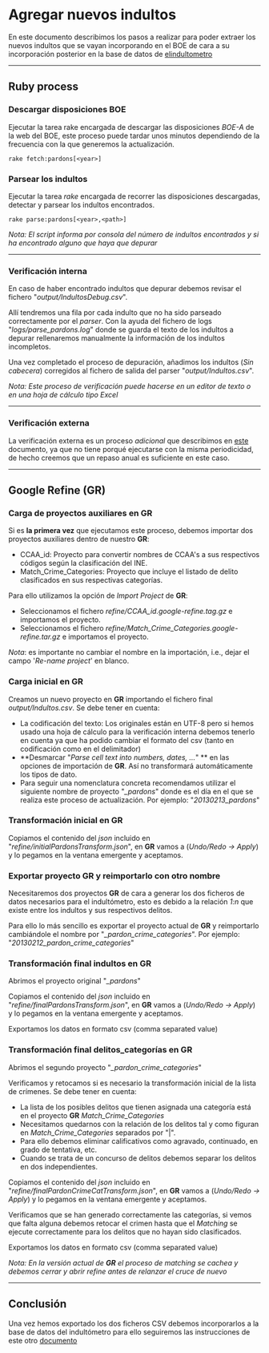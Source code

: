 Agregar nuevos indultos
==============

En este documento describimos los pasos a realizar para poder extraer los nuevos indultos que se vayan incorporando en el BOE de cara a su incorporación posterior en la base de datos de [elindultometro][]

[elindultometro]: http://elindultometro.es

***

## Ruby process

### Descargar disposiciones BOE

Ejecutar la tarea rake encargada de descargar las disposiciones *BOE-A* de la web del BOE, este proceso puede tardar unos minutos dependiendo de la frecuencia con la que generemos la actualización.

    rake fetch:pardons[<year>]
 
### Parsear los indultos

Ejecutar la tarea *rake* encargada de recorrer las disposiciones descargadas, detectar y parsear los indultos encontrados.
 
    rake parse:pardons[<year>,<path>]
 
*Nota: El script informa por consola del número de indultos encontrados y si ha encontrado alguno que haya que depurar*
 
***

### Verificación interna

En caso de haber encontrado indultos que depurar debemos revisar el fichero "*output/IndultosDebug<year>.csv*".

Allí tendremos una fila por cada indulto que no ha sido parseado correctamente por el *parser*. Con la ayuda del fichero
de logs "*logs/parse_pardons<year>.log*" donde se guarda el texto de los indultos a depurar rellenaremos manualmente la información de los
indultos incompletos.

Una vez completado el proceso de depuración, añadimos los indultos (*Sin cabecera*) corregidos al fichero de salida del parser 
"*output/Indultos<year>.csv*".
  
*Nota: Este proceso de verificación puede hacerse en un editor de texto o en una hoja de cálculo tipo Excel*

***

### Verificación externa

La verificación externa es un proceso *adicional* que describimos en [este][] documento, ya que no tiene porqué ejecutarse con la misma periodicidad, de hecho creemos que un repaso anual es suficiente en este caso.

[este]: ./CROSSCHECK.md

***

## Google Refine (GR)

### Carga de proyectos auxiliares en GR

Si es **la primera vez** que ejecutamos este proceso, debemos importar dos proyectos auxiliares dentro de nuestro **GR**:

- CCAA_id: Proyecto para convertir nombres de CCAA's a sus respectivos códigos según la clasificación del INE.
- Match\_Crime\_Categories: Proyecto que incluye el listado de delito clasificados en sus respectivas categorías.

Para ello utilizamos la opción de *Import Project* de **GR**:

- Seleccionamos el fichero _refine/CCAA\_id.google-refine.tag.gz_ e importamos el proyecto.
- Seleccionamos el fichero _refine/Match\_Crime\_Categories.google-refine.tar.gz_ e importamos el proyecto.

*Nota*: es importante no cambiar el nombre en la importación, i.e., dejar el campo '*Re-name project*' en blanco.

### Carga inicial en GR

Creamos un nuevo proyecto en **GR** importando el fichero final *output/Indultos<year>.csv*. Se debe tener en cuenta:

- La codificación del texto: Los originales están en UTF-8 pero si hemos usado una hoja de cálculo para la verificación interna
  debemos tenerlo en cuenta ya que ha podido cambiar el formato del csv (tanto en codificación como en el delimitador)
- **Desmarcar "*Parse cell text into numbers, dates, ...*" ** en las opciones de importación de **GR**. Así no transformará automáticamente los tipos de dato. 
- Para seguir una nomenclatura concreta recomendamos utilizar el siguiente nombre de proyecto "*<Fecha>\_pardons*" donde <fecha> es el día en el que se realiza este proceso de actualización. Por ejemplo: "*20130213\_pardons*"

### Transformación inicial en GR

Copiamos el contenido del *json* incluido en "*refine/initialPardonsTransform.json*", en **GR** vamos a (*Undo/Redo <span>&rarr;</span> Apply*) y lo pegamos en la ventana emergente y aceptamos.

### Exportar proyecto GR y reimportarlo con otro nombre

Necesitaremos dos proyectos **GR** de cara a generar los dos ficheros de datos necesarios para el indultómetro, esto es debido a la relación *1:n* que existe entre los indultos y sus respectivos delitos.

Para ello lo más sencillo es exportar el proyecto actual de **GR** y reimportarlo cambiándole el nombre por "*<Fecha>\_pardon\_crime\_categories*". Por ejemplo: "*20130212\_pardon\_crime\_categories*"

### Transformación final indultos en GR

Abrimos el proyecto original "*<Fecha>\_pardons*"

Copiamos el contenido del *json* incluido en "*refine/finalPardonsTransform.json*", en **GR** vamos a (*Undo/Redo -> Apply*) y lo pegamos en la ventana emergente y aceptamos.

Exportamos los datos en formato csv (comma separated value)

### Transformación final delitos\_categorías en GR

Abrimos el segundo proyecto "*<Fecha>\_pardon\_crime\_categories*"

Verificamos y retocamos si es necesario la transformación inicial de la lista de crímenes. Se debe tener en cuenta:

- La lista de los posibles delitos que tienen asignada una categoría está en el proyecto **GR** *Match\_Crime\_Categories*
- Necesitamos quedarnos con la relación de los delitos tal y como figuran en *Match\_Crime\_Categories* separados por "|".
- Para ello debemos eliminar calificativos como agravado, continuado, en grado de tentativa, etc.
- Cuando se trata de un concurso de delitos debemos separar los delitos en dos independientes.

Copiamos el contenido del *json* incluido en "*refine/finalPardonCrimeCatTransform.json*", en **GR** vamos a (*Undo/Redo -> Apply*) y lo pegamos en la ventana emergente y aceptamos.

Verificamos que se han generado correctamente las categorías, si vemos que falta alguna debemos retocar el crimen hasta que el *Matching*
 se ejecute correctamente para los delitos que no hayan sido clasificados.
 
Exportamos los datos en formato csv (comma separated value)

*Nota: En la versión actual de **GR** el proceso de matching se cachea y debemos cerrar y abrir refine antes de relanzar el cruce de nuevo*

***

## Conclusión

Una vez hemos exportado los dos ficheros CSV debemos incorporarlos a la base de datos del indultómetro para ello seguiremos las instrucciones de este otro [documento][]

[documento]: http://github.com/dcabo/indultometro/blob/master/UPDATE.md


